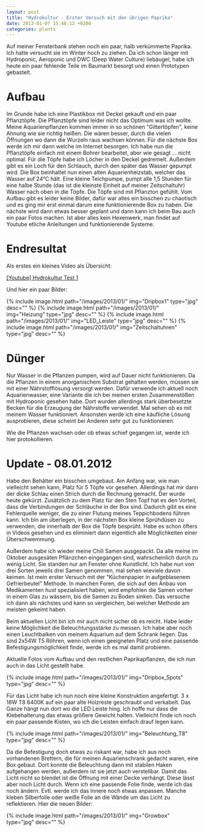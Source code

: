 ```yaml
---
layout: post
title: "Hydrokultur - Erster Versuch mit den übrigen Paprika"
date: 2013-01-07 15:48:12 +0200
categories: plants
---
```

Auf meiner Fensterbank stehen noch ein paar, halb verkümmerte Paprika. Ich hatte versucht sie im Winter hoch zu ziehen. Da ich schon länger mit Hydroponic, Aeroponic und DWC (Deep Water Culture) liebäugel, habe ich heute ein paar fehlende Teile im Baumarkt besorgt und einen Prototypen gebastelt. 

# Aufbau

Im Grunde habe ich eine Plastikbox mit Deckel gekauft und ein paar Pflanztöpfe. Die Pflanztöpfe sind leider nicht das Optimum was ich wollte. Meine Aquarienpflanzen kommen immer in so schönen "Gittertöpfen", keine Ahnung wie sie richtig heißen. Die wären besser, durch die vielen Öffnungen wo dann die Wurzeln raus wachsen können. Für die nächste Box werde ich mir dann welche im Internet besorgen. Ich habe nun die Pflanztöpfe einfach mit einem Bohrer bearbeitet, aber wie gesagt ... nicht optimal. Für die Töpfe habe ich Löcher in den Deckel gedremelt. Außerdem gibt es ein Loch für den Schlauch, durch den später das Wasser gepumpt wird. Die Box beinhaltet nun einen alten Aquarienheizstab, welcher das Wasser auf 24°C hält. Eine kleine Teichpumpe, pumpt alle 1,5 Stunden für eine halbe Stunde (das ist die kleinste Einheit auf meiner Zeitschaltuhr) Wasser nach oben in die Töpfe. Die Töpfe sind mit Pflanzton gefühlt. Vom Aufbau gibt es leider keine Bilder, dafür war alles ein bisschen zu chaotisch und es ging mir erst einmal darum eine funktionierende Box zu haben. Die nächste wird dann etwas besser geplant und dann kann ich beim Bau auch ein paar Fotos machen. Ist aber alles kein Hexenwerk, man findet auf Youtube etliche Anleitungen und funktionierende Systeme. 

# Endresultat

Als erstes ein kleines Video als Übersicht:

[[Youtube] Hydrokultur Test 1](http://www.youtube.com/watch?v=DzpviS1TY_4)

Und hier ein paar Bilder:

{% include image.html path="/images/2013/01/" img="Dripbox1" type="jpg" desc="" %}
{% include image.html path="/images/2013/01/" img="Heizung" type="jpg" desc="" %}
{% include image.html path="/images/2013/01/" img="LED_Leiste" type="jpg" desc="" %}
{% include image.html path="/images/2013/01/" img="Zeitschaltuhren" type="jpg" desc="" %}

# Dünger

Nur Wasser in die Pflanzen pumpen, wird auf Dauer nicht funktionieren. Da die Pflanzen in einem anorganischem Substrat gehalten werden, müssen sie mit einer Nährstofflösung versorgt werden. Dafür verwende ich aktuell noch Aquarienwasser, eine Variante die ich bei meinen ersten Zusammenstößen mit Hydroponic gesehen habe. Dort wurden allerdings stark überbesetzte Becken für die Erzeugung der Nährstoffe verwendet. Mal sehen ob es mit meinem Wasser funktioniert. Ansonsten werde ich eine käufliche Lösung ausprobieren, diese scheint bei Anderen sehr gut zu funktionieren.

Wie die Pflanzen wachsen oder ob etwas schief gegangen ist, werde ich hier protokollieren. 

# Update - 08.01.2012

Habe den Behälter ein bisschen umgebaut. Am Anfang war, wie man vielleicht sehen kann, Platz für 5 Töpfe vor gesehen. Allerdings hat mir dann der dicke Schlau einen Strich durch die Rechnung gemacht. Der wurde heute gekürzt. Zusätzlich zu dem Platz für den 5ten Topf hat es den Vorteil, dass die Verbindungen der Schläuche in der Box sind. Dadurch gibt es eine Fehlerquelle weniger, die zu einer Flutung meines Teppichbodens führen kann. Ich bin am überlegen, in der nächsten Box kleine Sprühdüsen zu verwenden, die innerhalb der Box die Töpfe besprüht. Habe es schon öfters in Videos gesehen und es eliminiert dann eigentlich alle Möglichkeiten einer Überschwemmung.

Außerdem habe ich wieder meine Chili Samen ausgepackt. Da alle meine im Oktober ausgesäten Pflänzchen eingegangen sind, wahrscheinlich durch zu wenig Licht. Sie standen nur am Fenster ohne Kunstlicht. Ich habe nun von drei Sorten jeweils drei Samen genommen, mal sehen wieviele davon keimen. Ist mein erster Versuch mit der "Küchenpapier in aufgeblasenem Gefrierbeutel" Methode. In manchen Foren, die sich auf den Anbau von Medikamenten *hust* spezialisiert haben, wird empfohlen die Samen vorher in einem Glas zu wässern, bis die Samen zu Boden sinken. Das versuche ich dann als nächstes und kann so vergleichen, bei welcher Methode am meisten gekeimt haben.

Beim aktuellen Licht bin ich mir auch nicht sicher ob es reicht. Habe leider keine Möglichkeit die Beleuchtungsstärke zu messen. Ich habe aber noch einen Leuchtbalken von meinem Aquarium auf dem Schrank liegen. Das sind 2x54W T5 Röhren, wenn ich einen geeigneten Platz und eine passende Befestigungsmöglichkeit finde, werde ich es mal damit probieren. 

Aktuelle Fotos vom Aufbau und den restlichen Paprikapflanzen, die ich nun auch in das Licht gestellt habe.

{% include image.html path="/images/2013/01/" img="Dripbox_5pots" type="jpg" desc="" %}

Für das Licht habe ich nun noch eine kleine Konstruktion angefertigt. 3 x 18W T8 6400K auf ein paar alte Holzreste geschraubt und verkabelt. Das Ganze hängt nun dort wo die LED Leiste hing. Ich hoffe nur dass die Klebehalterung das etwas größere Gewicht halten. Vielleicht finde ich noch ein paar passende Kisten, wo ich die Leisten einfach drauf legen kann.

{% include image.html path="/images/2013/01/" img="Beleuchtung_T8" type="jpg" desc="" %}

Da die Befestigung doch etwas zu riskant war, habe ich aus noch vorhandenen Brettern, die für meinen Aquarienschrank gedacht waren, eine Box gebaut. Dort konnte die Beleuchtung dann mit stabilen Haken aufgehangen werden, außerdem ist sie jetzt auch verstellbar. Damit das Licht nicht so blendet ist die Öffnung mit einer Decke verhängt. Diese lässt aber noch Licht durch. Wenn ich eine passende Folie finde, werde ich das noch ändern. Evtl. werde ich das Innere noch etwas anpassen. Manche kleben Silberfolie oder weiße Folie an die Wände um das Licht zu reflektieren. Hier die neuen Bilder:

{% include image.html path="/images/2013/01/" img="Growbox" type="jpg" desc="" %}